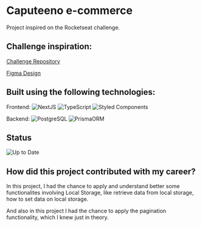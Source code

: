 
# Caputeeno e-commerce

Project inspired on the Rocketseat challenge.

## Challenge inspiration:

[Challenge Repository](https://github.com/Rocketseat/frontend-challenge/tree/main)

[Figma Design](https://www.figma.com/file/rET9F2CeUEJdiVN7JRu993/E-commerce---capputeeno?type=design&mode=design&t=EZIBMX56WF5JcS46-0)


## Built using the following technologies:

Frontend:
![NextJS](https://img.shields.io/badge/-NextJS-232323?style=flat&labelColor=000000&logo=nextdotjs&logoColor=ffffff)
![TypeScript](https://img.shields.io/badge/-TypeScript-232323?style=flat&labelColor=000000&logo=typescript&logoColor=3178C6)
![Styled Components](https://img.shields.io/badge/-Styled_Components-232323?style=flat&labelColor=d825e8&logo=styledcomponents&logoColor=ffffff)

Backend:
![PostgreSQL](https://img.shields.io/badge/-PostgreSQL-232323?style=flat&labelColor=4169E1&logo=postgresql&logoColor=ffffff)
![PrismaORM](https://img.shields.io/badge/-Prisma-232323?style=flat&labelColor=5040b8&logo=prisma&logoColor=ffffff)

## Status

![Up to Date](https://img.shields.io/badge/-Completed-232323?style=flat&labelColor=00ff00&logo=completed&logoColor=00ff00)



## How did this project contributed with my career?

In this project, I had the chance to apply and understand better some functionalites involving Local Storage, like retrieve data from local storage, how to set data on local storage.

And also in this project I had the chance to apply the pagination functionality, which I knew just in theory.




